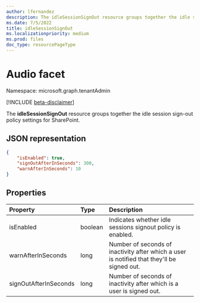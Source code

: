 ```yaml
---
author: lfernandez
description: The idleSessionSignOut resource groups together the idle session sign-out policy settings for SharePoint.
ms.date: 7/5/2022
title: idleSessionSignOut
ms.localizationpriority: medium
ms.prod: files
doc_type: resourcePageType
---
```


# Audio facet

Namespace: microsoft.graph.tenantAdmin

[!INCLUDE [beta-disclaimer](../../includes/beta-disclaimer.md)]

The **idleSessionSignOut** resource groups together the idle session sign-out policy settings for SharePoint.

## JSON representation

<!-- { "blockType": "resource", "@odata.type": "microsoft.graph.tenantAdmin.idleSessionSignOut" } -->

```json
{
    "isEnabled": true,
    "signOutAfterInSeconds": 300,
    "warnAfterInSeconds": 10
}
```

## Properties

| Property              | Type    | Description                                                                                |
| :-------------------- | :------ | :----------------------------------------------------------------------------------------- |
| isEnabled             | boolean | Indicates whether idle sessions signout policy is enabled.                                 |
| warnAfterInSeconds    | long    | Number of seconds of inactivity after which a user is notified that they'll be signed out. |
| signOutAfterInSeconds | long    | Number of seconds of inactivity after which is a user is signed out.                       |

<!-- {
  "type": "#page.annotation",
  "description": "Idle session sign out paramters",
  "section": "documentation",
  "tocPath": "Resources/idleSessionSignOut"
} -->